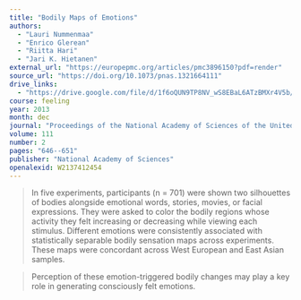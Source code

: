 ```yaml
---
title: "Bodily Maps of Emotions"
authors:
  - "Lauri Nummenmaa"
  - "Enrico Glerean"
  - "Riitta Hari"
  - "Jari K. Hietanen"
external_url: "https://europepmc.org/articles/pmc3896150?pdf=render"
source_url: "https://doi.org/10.1073/pnas.1321664111"
drive_links:
  - "https://drive.google.com/file/d/1f6oQUN9TP8NV_wS8EBaL6ATzBMXr4V5b/view?usp=drivesdk"
course: feeling
year: 2013
month: dec
journal: "Proceedings of the National Academy of Sciences of the United States of America"
volume: 111
number: 2
pages: "646--651"
publisher: "National Academy of Sciences"
openalexid: W2137412454
---
```


> In five experiments, participants (n = 701) were shown two silhouettes of bodies alongside emotional words, stories, movies, or facial expressions.
> They were asked to color the bodily regions whose activity they felt increasing or decreasing while viewing each stimulus.
> Different emotions were consistently associated with statistically separable bodily sensation maps across experiments.
> These maps were concordant across West European and East Asian samples.

> Perception of these emotion-triggered bodily changes may play a key role in generating consciously felt emotions.
